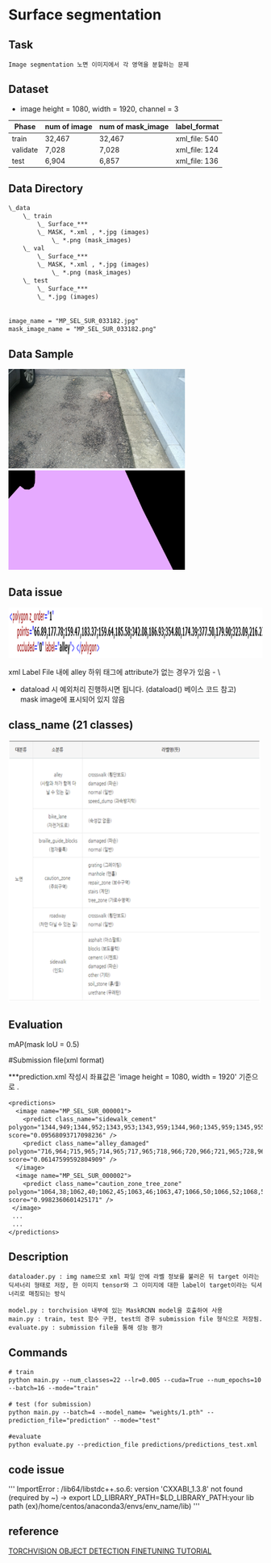 # Surface segmentation

## Task
```
Image segmentation 노면 이미지에서 각 영역을 분할하는 문제
```

## Dataset
* image height = 1080, width = 1920, channel = 3

| Phase | num of image | num of mask_image | label_format |
| - | - | - | - |
| train | 32,467 | 32,467 | xml_file: 540 |
| validate |  7,028 | 7,028 | xml_file: 124 |
| test | 6,904 | 6,857 | xml_file: 136 |

## Data Directory
```
\_data
    \_ train
        \_ Surface_***
        \_ MASK, *.xml , *.jpg (images)
            \_ *.png (mask_images)
    \_ val
        \_ Surface_***
        \_ MASK, *.xml , *.jpg (images)
            \_ *.png (mask_images)
    \_ test
        \_ Surface_***
        \_ *.jpg (images)
          

image_name = "MP_SEL_SUR_033182.jpg"
mask_image_name = "MP_SEL_SUR_033182.png"
```

## Data Sample
<img width=350 src="sample_images/MP_SEL_SUR_000001.jpg"/>　　　<img width=350 src="sample_images/MP_SEL_SUR_000001.png"/>

## Data issue
<img width=700 height = 100 src="sample_images/data_error.PNG"/>

xml Label File 내에 alley 하위 태그에 attribute가 없는 경우가 있음 - \
- dataload 시 예외처리 진행하시면 됩니다. (dataload() 베이스 코드 참고)\
mask image에 표시되어 있지 않음


## class_name (21 classes)

<img width=500 src="sample_images/class_name.png"/>



## Evaluation

mAP(mask IoU = 0.5)

#Submission file(xml format)

***prediction.xml 작성시 좌표값은 'image height = 1080, width = 1920' 기준으로 .

```
<predictions>
  <image name="MP_SEL_SUR_000001">
    <predict class_name="sidewalk_cement" polygon="1344,949;1344,952;1343,953;1343,959;1344,960;1345,959;1345,955;1344,954;" score="0.09568093717098236" />
    <predict class_name="alley_damaged" polygon="716,964;715,965;714,965;717,965;718,966;720,966;721,965;728,965;725,965;724,964;" score="0.06147599592804909" />
  </image>
  <image name="MP_SEL_SUR_000002">
    <predict class_name="caution_zone_tree_zone" polygon="1064,38;1062,40;1062,45;1063,46;1063,47;1066,50;1066,52;1068,54;1068,56;1071,59;1071,61;1072,62;1072,65;1073,66;1073,73;1074,74;1074,78;1075,79;1075,81;1076,82;1076,84;1078,86;1078,88;1079,88;1080,89;1081,89;1082,90;1241,90;1242,89;1245,89;1246,88;1247,88;1247,87;1248,86;1248,84;1247,83;1247,82;1245,80;1245,78;1243,76;1243,75;1242,75;1240,73;1240,72;1239,71;1239,70;1238,69;1238,68;1234,64;1233,64;1232,63;1232,62;1231,61;1231,60;1229,58;1228,58;1224,54;1224,53;1223,53;1221,51;1220,51;1219,50;1218,50;1217,49;1214,49;1213,48;1209,48;1208,47;1198,47;1197,48;1195,48;1194,49;1193,49;1192,50;1191,50;1191,51;1190,52;1190,60;1189,61;1189,62;1187,64;1184,64;1183,65;1178,65;1177,66;1170,66;1169,65;1158,65;1157,66;1148,66;1147,65;1142,65;1141,64;1138,64;1137,63;1136,63;1135,62;1133,62;1132,61;1132,60;1131,59;1131,47;1132,46;1132,45;1133,44;1133,42;1132,42;1131,41;1128,41;1127,40;1119,40;1118,39;1110,39;1109,38;" score="0.9982360601425171" />
 </image>
 ...
 ...
</predictions>

```

## Description
```
dataloader.py : img name으로 xml 파일 안에 라벨 정보를 불러온 뒤 target 이라는 딕셔너리 형태로 저장, 한 이미지 tensor와 그 이미지에 대한 label이 target이라는 딕셔너리로 매칭되는 방식

model.py : torchvision 내부에 있는 MaskRCNN model을 호출하여 사용
main.py : train, test 함수 구현, test의 경우 submission file 형식으로 저장됨.
evaluate.py : submission file을 통해 성능 평가
```

## Commands
```
# train
python main.py --num_classes=22 --lr=0.005 --cuda=True --num_epochs=10 --batch=16 --mode="train"

# test (for submission)
python main.py --batch=4 --model_name= "weights/1.pth" --prediction_file="prediction" --mode="test" 

#evaluate
python evaluate.py --prediction_file predictions/predictions_test.xml

```

## code issue
'''
ImportError : /lib64/libstdc++.so.6: version 'CXXABI_1.3.8' not found (required by ~)
 -> export LD_LIBRARY_PATH=$LD_LIBRARY_PATH:your lib path (ex)/home/centos/anaconda3/envs/env_name/lib)
'''
## reference

[TORCHVISION OBJECT DETECTION FINETUNING TUTORIAL][1]

[1]: https://pytorch.org/tutorials/intermediate/torchvision_tutorial.html
